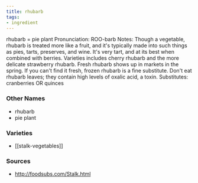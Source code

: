 ```yaml
---
title: rhubarb
tags:
- ingredient
---
```

rhubarb = pie plant Pronunciation: ROO-barb Notes: Though a vegetable, rhubarb is treated more like a fruit, and it's typically made into such things as pies, tarts, preserves, and wine. It's very tart, and at its best when combined with berries. Varieties includes cherry rhubarb and the more delicate strawberry rhubarb. Fresh rhubarb shows up in markets in the spring. If you can't find it fresh, frozen rhubarb is a fine substitute. Don't eat rhubarb leaves; they contain high levels of oxalic acid, a toxin. Substitutes: cranberries OR quinces

### Other Names

* rhubarb
* pie plant

### Varieties

* [[stalk-vegetables]]

### Sources
* http://foodsubs.com/Stalk.html
